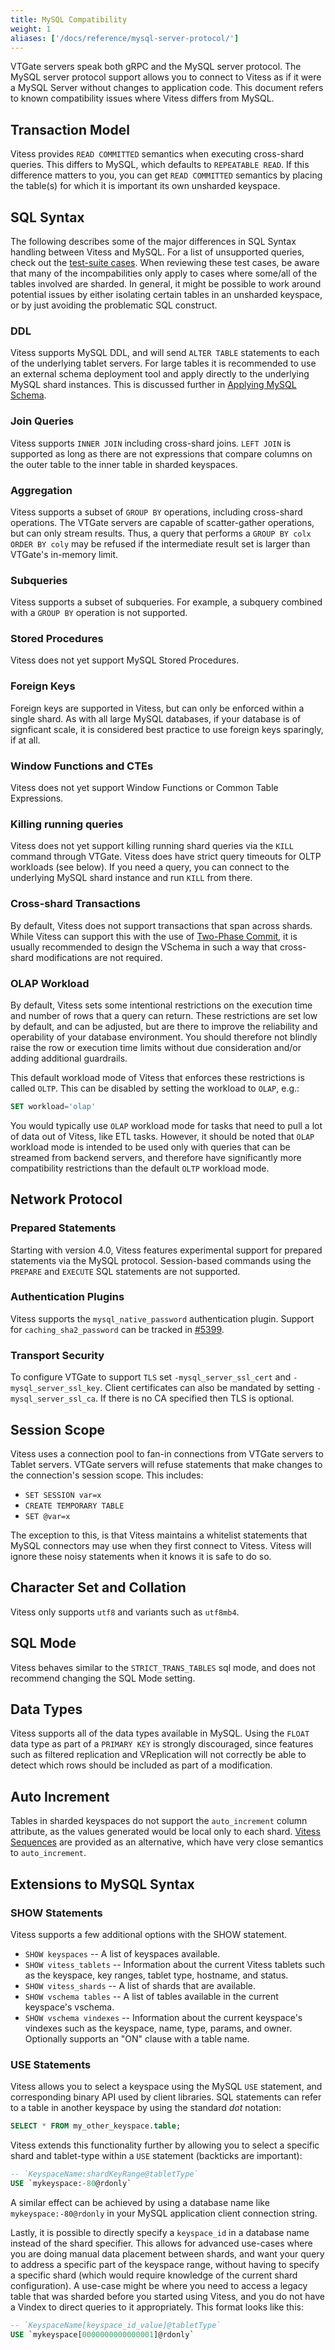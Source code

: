 ```yaml
---
title: MySQL Compatibility
weight: 1
aliases: ['/docs/reference/mysql-server-protocol/']
---
```


VTGate servers speak both gRPC and the MySQL server protocol. The MySQL server protocol support allows you to connect to Vitess as if it were a MySQL Server without changes to application code. This document refers to known compatibility issues where Vitess differs from MySQL.

## Transaction Model

Vitess provides `READ COMMITTED` semantics when executing cross-shard queries.
This differs to MySQL, which defaults to `REPEATABLE READ`. If this difference
matters to you, you can get `READ COMMITTED` semantics by placing the table(s)
for which it is important its own unsharded keyspace.

## SQL Syntax

The following describes some of the major differences in SQL Syntax handling
between Vitess and MySQL. For a list of unsupported queries, check out the
[test-suite cases](https://github.com/vitessio/vitess/blob/master/go/vt/vtgate/planbuilder/testdata/unsupported_cases.txt).
When reviewing these test cases, be aware that many of the incompabilities
only apply to cases where some/all of the tables involved are sharded. In
general, it might be possible to work around potential issues by either
isolating certain tables in an unsharded keyspace, or by just avoiding
the problematic SQL construct.

### DDL
Vitess supports MySQL DDL, and will send `ALTER TABLE` statements to each
of the underlying tablet servers. For large tables it is recommended to
use an external schema deployment tool and apply directly to the underlying
MySQL shard instances. This is discussed further in [Applying MySQL Schema](../../user-guides/making-schema-changes).

### Join Queries

Vitess supports `INNER JOIN` including cross-shard joins. `LEFT JOIN` is
supported as long as there are not expressions that compare columns on the
outer table to the inner table in sharded keyspaces.

### Aggregation

Vitess supports a subset of `GROUP BY` operations, including cross-shard operations. The VTGate servers are capable of scatter-gather operations, but can only stream results. Thus, a query that performs a `GROUP BY colx ORDER BY coly` may be refused if the intermediate result set is larger than VTGate's in-memory limit.

### Subqueries

Vitess supports a subset of subqueries. For example, a subquery combined with a `GROUP BY` operation is not supported.

### Stored Procedures

Vitess does not yet support MySQL Stored Procedures.

### Foreign Keys

Foreign keys are supported in Vitess, but can only be enforced within a single
shard.  As with all large MySQL databases, if your database is of signficant
scale, it is considered best practice to use foreign keys sparingly,
if at all.

### Window Functions and CTEs

Vitess does not yet support Window Functions or Common Table Expressions.

### Killing running queries

Vitess does not yet support killing running shard queries via the `KILL` command through VTGate. Vitess does have strict query timeouts for OLTP workloads (see below). If you need a query, you can connect to the underlying MySQL shard instance and run `KILL` from there.

### Cross-shard Transactions

By default, Vitess does not support transactions that span across shards. While Vitess can support this with the use of [Two-Phase Commit](../two-phase-commit), it is usually recommended to design the VSchema in such a way that cross-shard modifications are not required.

### OLAP Workload

By default, Vitess sets some intentional restrictions on the execution time
and number of rows that a query can return. These restrictions are set
low by default, and can be adjusted, but are there to improve the reliability
and operability of your database environment.  You should therefore not
blindly raise the row or execution time limits without due consideration
and/or adding additional guardrails.

This default workload mode of Vitess that enforces these restrictions
is called `OLTP`. This can be disabled by setting the workload to `OLAP`, e.g.:
```sql
SET workload='olap'
```

You would typically use `OLAP` workload mode for tasks that need to
pull a lot of data out of Vitess, like ETL tasks.  However, it should
be noted that `OLAP` workload mode is intended to be
used only with queries that can be streamed from backend servers, and
therefore have significantly more compatibility restrictions than
the default `OLTP` workload mode.

## Network Protocol

### Prepared Statements

Starting with version 4.0, Vitess features experimental support for prepared
statements via the MySQL protocol. Session-based commands using the `PREPARE`
and `EXECUTE` SQL statements are not supported.

### Authentication Plugins

Vitess supports the `mysql_native_password` authentication plugin.
Support for `caching_sha2_password` can be tracked in
[#5399](https://github.com/vitessio/vitess/issues/5399).

### Transport Security

To configure VTGate to support `TLS` set `-mysql_server_ssl_cert` and `-mysql_server_ssl_key`. Client certificates can also be mandated by setting `-mysql_server_ssl_ca`. If there is no CA specified then TLS is optional.

## Session Scope

Vitess uses a connection pool to fan-in connections from VTGate servers to Tablet servers. VTGate servers will refuse statements that make changes to the connection's session scope. This includes:

* `SET SESSION var=x`
* `CREATE TEMPORARY TABLE`
* `SET @var=x`

The exception to this, is that Vitess maintains a whitelist statements that MySQL connectors may use when they first connect to Vitess. Vitess will ignore these noisy statements when it knows it is safe to do so.

## Character Set and Collation

Vitess only supports `utf8` and variants such as `utf8mb4`.

## SQL Mode

Vitess behaves similar to the `STRICT_TRANS_TABLES` sql mode, and does not recommend changing the SQL Mode setting.

## Data Types

Vitess supports all of the data types available in MySQL. Using the `FLOAT` data type as part of a `PRIMARY KEY` is strongly discouraged, since features such as filtered replication and VReplication will not correctly be able to detect which rows should be included as part of a modification.

## Auto Increment

Tables in sharded keyspaces do not support the `auto_increment` column attribute, as the values generated would be local only to each shard. [Vitess Sequences](../vitess-sequences) are provided as an alternative, which have very close semantics to `auto_increment`.

## Extensions to MySQL Syntax

### SHOW Statements

Vitess supports a few additional options with the SHOW statement.

* `SHOW keyspaces` -- A list of keyspaces available.
* `SHOW vitess_tablets` -- Information about the current Vitess tablets such as the keyspace, key ranges, tablet type, hostname, and status.
* `SHOW vitess_shards` -- A list of shards that are available.
* `SHOW vschema tables` -- A list of tables available in the current keyspace's vschema.
* `SHOW vschema vindexes` -- Information about the current keyspace's vindexes such as the keyspace, name, type, params, and owner. Optionally supports an "ON" clause with a table name.

### USE Statements

Vitess allows you to select a keyspace using the MySQL `USE` statement, and corresponding binary API used by client libraries. SQL statements can refer to a table in another keyspace by using the standard _dot_ notation:

```sql
SELECT * FROM my_other_keyspace.table;
```

Vitess extends this functionality further by allowing you to select a specific shard and tablet-type within a `USE` statement (backticks are important):

```sql
-- `KeyspaceName:shardKeyRange@tabletType`
USE `mykeyspace:-80@rdonly`
```

A similar effect can be achieved by using a database name like `mykeyspace:-80@rdonly` in your MySQL application client connection string.

Lastly, it is possible to directly specify a `keyspace_id` in a database name
instead of the shard specifier.  This allows for advanced use-cases where you
are doing manual data placement between shards, and want your query to address
a specific part of the keyspace range, without having to specify a specific
shard (which would require knowledge of the current shard configuration). A
use-case might be where you need to access a legacy table that was sharded
before you started using Vitess, and you do not have a Vindex to direct
queries to it appropriately.  This format looks like this:

```sql
-- `KeyspaceName[keyspace_id_value]@tabletType`
USE `mykeyspace[0000000000000001]@rdonly`
```

